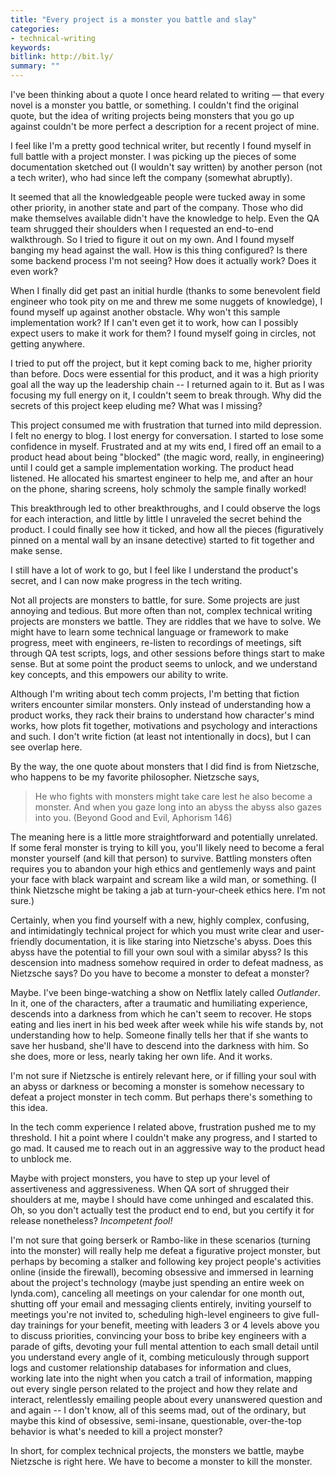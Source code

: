 ```yaml
---
title: "Every project is a monster you battle and slay"
categories:
- technical-writing
keywords:
bitlink: http://bit.ly/
summary: ""
---
```


I've been thinking about a quote I once heard related to writing &mdash; that every novel is a monster you battle, or something. I couldn't find the original quote, but the idea of writing projects being monsters that you go up against couldn't be more perfect a description for a recent project of mine.

I feel like I'm a pretty good technical writer, but recently I found myself in full battle with a project monster. I was picking up the pieces of some documentation sketched out (I wouldn't say written) by another person (not a tech writer), who had since left the company (somewhat abruptly).

It seemed that all the knowledgeable people were tucked away in some other priority, in another state and part of the company. Those who did make themselves available didn't have the knowledge to help. Even the QA team shrugged their shoulders when I requested an end-to-end walkthrough. So I tried to figure it out on my own. And I found myself banging my head against the wall. How is this thing configured? Is there some backend process I'm not seeing? How does it actually work? Does it even work?

When I finally did get past an initial hurdle (thanks to some benevolent field engineer who took pity on me and threw me some nuggets of knowledge), I found myself up against another obstacle. Why won't this sample implementation work? If I can't even get it to work, how can I possibly expect users to make it work for them? I found myself going in circles, not getting anywhere.

I tried to put off the project, but it kept coming back to me, higher priority than before. Docs were essential for this product, and it was a high priority goal all the way up the leadership chain -- I returned again to it. But as I was focusing my full energy on it, I couldn't seem to break through. Why did the secrets of this project keep eluding me? What was I missing?

This project consumed me with frustration that turned into mild depression. I felt no energy to blog. I lost energy for conversation. I started to lose some confidence in myself. Frustrated and at my wits end, I fired off an email to a product head about being "blocked" (the magic word, really, in engineering) until I could get a sample implementation working. The product head listened. He allocated his smartest engineer to help me, and after an hour on the phone, sharing screens, holy schmoly the sample finally worked!

This breakthrough led to other breakthroughs, and I could observe the logs for each interaction, and little by little I unraveled the secret behind the product. I could finally see how it ticked, and how all the pieces (figuratively pinned on a mental wall by an insane detective) started to fit together and make sense.

I still have a lot of work to go, but I feel like I understand the product's secret, and I can now make progress in the tech writing.

Not all projects are monsters to battle, for sure. Some projects are just annoying and tedious. But more often than not, complex technical writing projects are monsters we battle. They are riddles that we have to solve. We might have to learn some technical language or framework to make progress, meet with engineers, re-listen to recordings of meetings, sift through QA test scripts, logs, and other sessions before things start to make sense. But at some point the product seems to unlock, and we understand key concepts, and this empowers our ability to write.

Although I'm writing about tech comm projects, I'm betting that fiction writers encounter similar monsters. Only instead of understanding how a product works, they rack their brains to understand how character's mind works, how plots fit together, motivations and psychology and interactions and such. I don't write fiction (at least not intentionally in docs), but I can see overlap here.

By the way, the one quote about monsters that I did find is from Nietzsche, who happens to be my favorite philosopher. Nietzsche says,

> He who fights with monsters might take care lest he also become a monster. And when you gaze long into an abyss the abyss also gazes into you. (Beyond Good and Evil, Aphorism 146)

The meaning here is a little more straightforward and potentially unrelated. If some feral monster is trying to kill you, you'll likely need to become a feral monster yourself (and kill that person) to survive. Battling monsters often requires you to abandon your high ethics and gentlemenly ways and paint your face with black warpaint and scream like a wild man, or something. (I think Nietzsche might be taking a jab at turn-your-cheek ethics here. I'm not sure.)

Certainly, when you find yourself with a new, highly complex, confusing, and  intimidatingly technical project for which you must write clear and user-friendly documentation, it is like staring into Nietzsche's abyss. Does this abyss have the potential to fill your own soul with a similar abyss? Is this descension into madness somehow required in order to defeat madness, as Nietzsche says? Do you have to become a monster to defeat a monster?

Maybe. I've been binge-watching a show on Netflix lately called *Outlander*. In it, one of the characters, after a traumatic and humiliating experience, descends into a darkness from which he can't seem to recover. He stops eating and lies inert in his bed week after week while his wife stands by, not understanding how to help. Someone finally tells her that if she wants to save her husband, she'll have to descend into the darkness with him. So she does, more or less, nearly taking her own life. And it works.

I'm not sure if Nietzsche is entirely relevant here, or if filling your soul with an abyss or darkness or becoming a monster is somehow necessary to defeat a project monster in tech comm. But perhaps there's something to this idea.

In the tech comm experience I related above, frustration pushed me to my threshold. I hit a point where I couldn't make any progress, and I started to go mad. It caused me to reach out in an aggressive way to the product head to unblock me.

Maybe with project monsters, you have to step up your level of assertiveness and aggressiveness. When QA sort of shrugged their shoulders at me, maybe I should have come unhinged and escalated this. Oh, so you don't actually test the product end to end, but you certify it for release nonetheless? *Incompetent fool!*

I'm not sure that going berserk or Rambo-like in these scenarios (turning into the monster) will really help me defeat a figurative project monster, but perhaps by becoming a stalker and following key project people's activities online (inside the firewall), becoming obsessive and immersed in learning about the project's technology (maybe just spending an entire week on lynda.com), canceling all meetings on your calendar for one month out, shutting off your email and messaging clients entirely, inviting yourself to meetings you're not invited to, scheduling high-level engineers to give full-day trainings for your benefit, meeting with leaders 3 or 4 levels above you to discuss priorities, convincing your boss to bribe key engineers with a parade of gifts, devoting your full mental attention to each small detail until you understand every angle of it, combing meticulously through support logs and customer relationship databases for information and clues, working late into the night when you catch a trail of information, mapping out every single person related to the project and how they relate and interact, relentlessly emailing people about every unanswered question and and again -- I don't know, all of this seems mad, out of the ordinary, but maybe this kind of obsessive, semi-insane, questionable, over-the-top behavior is what's needed to kill a project monster?

In short, for complex technical projects, the monsters we battle, maybe Nietzsche is right here. We have to become a monster to kill the monster.
